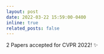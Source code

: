 ```yaml
--- 
layout: post 
date: 2022-03-22 15:59:00-0400 
inline: true 
related_posts: false 
--- 
```

 
2 Papers accepted for CVPR 2022! :sparkles: 